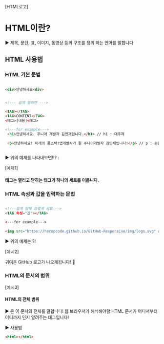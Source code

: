 [HTML로고]

# HTML이란?

▶️ 제목, 문단, 표, 이미지, 동영상 등의 구조를 정의 하는 언어를 말합니다


## HTML 사용법


### HTML 기본 문법

```html

<div>안녕하세요<div>


<!--- 쉽게 말하면 --->
 
<TAG></TAG>
<TAG>CONTENT</TAG>
<태그>[내용]<태그>

<!---for example--->
 <h1>안녕하세요. 주니어 개발자 김민재입니다.</h1> // h1 : 대주제
 
 <p>안녕하세요! 미래의 풀스택!앱개발자가 될 주니어개발자 김민재입니다!</p> // p : 문단
  
```

▶️ 위의 예제를 나타내보면!!? :

[예제1]

#### 태그는 열리고 닫히는 태그가 하나의 세트를 이룹니다.

### HTML 속성과 값을 입력하는 문법

```html

<!---쉽게 말해 요렇게 써요--->
<TAG 속성="값"></TAG>

<---for example--->
 
<img src="https://heropcode.github.io/GitHub-Responsive/img/logo.svg" alt="GitHub Logo" /> //img는 빈 태그로 따로 닫는 태그가 아닌 맨끝에 /로 닫아준다!

```

▶️ 위의 예제는 ?!

[예시2]

귀여운 GitHub 로고가 나오게됩니다! 👏

### HTML의 문서의 범위

[예시3]

#### HTML의 전체 범위

▶️ <html>은 이 문서의 전체를 말합니다! 
   웹 브라우저가 해석해야할 HTML 문서가 어디서부터 어디까지 인지 알려주는 태그입니다!

▶️ 사용법

```html
<html></html>
```
 



